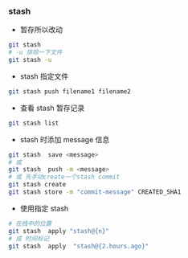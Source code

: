 ### stash

+ 暂存所以改动

```bash
git stash
# -u 排除一下文件
git stash -u
```

+ stash 指定文件

```bash
git stash push filename1 filename2
```

+ 查看 stash 暂存记录

```bash
git stash list
```

+ stash 时添加 message 信息

```bash
git stash  save <message>
# 或
git stash  push -m <message>
# 或 先手动create一个stash commit
git stash create
git stash store -m "commit-message" CREATED_SHA1
```

+ 使用指定 stash

```bash
# 在栈中的位置
git stash  apply "stash@{n}"
# 或 时间标记
git stash  apply  "stash@{2.hours.ago}"
```
